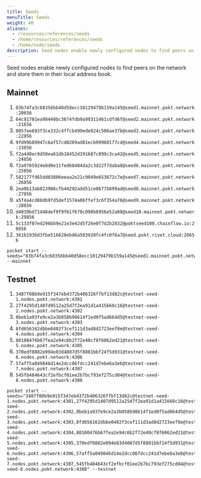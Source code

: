 ```yaml
---
title: Seeds
menuTitle: Seeds
weight: 40
aliases:
  - /resources/references/seeds
  - /home/resources/references/seeds
  - /home/node/seeds
description: Seed nodes enable newly configured nodes to find peers on the network and store them in their local address book.
---
```



Seed nodes enable newly configured nodes to find peers on the network and store them in their local address book.

## Mainnet

1. `03b74fa3c68356bb40d58ecc10129479b159a145@seed1.mainnet.pokt.network:20656`
2. `64c91701ea98440bc3674fdb9a99311461cdfd6f@seed2.mainnet.pokt.network:21656`
3. `0057ee693f3ce332c4ffcb499ede024c586ae37b@seed3.mainnet.pokt.network:22856`
4. `9fd99b89947c6af57cd0269ad01ecb99960177cd@seed4.mainnet.pokt.network:23856`
5. `f2a4d0ec9d50ea61db18452d191687c899c3ca42@seed5.mainnet.pokt.network:24856`
6. `f2a9705924e8d0e11fed60484da2c3d22f7daba8@seed6.mainnet.pokt.network:25856`
7. `582177fd65dd03806eeaa2e21c9049e653672c7e@seed7.mainnet.pokt.network:26856`
8. `2ea0b13ab823986cfb44292add51ce8677b899ad@seed8.mainnet.pokt.network:27856`
9. `a5f4a4cd88db9fd5def1574a0bffef3c6f354a76@seed9.mainnet.pokt.network:28856`
10. `d4039bd71d48def9f9f61f670c098b8956e52a08@seed10.mainnet.pokt.network:29856`
11. `5c133f07ed296bb9e21e3e42d5f26e0f7d2b2832@poktseed100.chainflow.io:26656`
12. `361b1936d3fbe516628ebd6a503920fc4fc0f6a7@seed.pokt.rivet.cloud:26656`

```text
pocket start --seeds="03b74fa3c68356bb40d58ecc10129479b159a145@seed1.mainnet.pokt.network:20656,64c91701ea98440bc3674fdb9a99311461cdfd6f@seed2.mainnet.pokt.network:21656,0057ee693f3ce332c4ffcb499ede024c586ae37b@seed3.mainnet.pokt.network:22856,9fd99b89947c6af57cd0269ad01ecb99960177cd@seed4.mainnet.pokt.network:23856,f2a4d0ec9d50ea61db18452d191687c899c3ca42@seed5.mainnet.pokt.network:24856,f2a9705924e8d0e11fed60484da2c3d22f7daba8@seed6.mainnet.pokt.network:25856,582177fd65dd03806eeaa2e21c9049e653672c7e@seed7.mainnet.pokt.network:26856,2ea0b13ab823986cfb44292add51ce8677b899ad@seed8.mainnet.pokt.network:27856,a5f4a4cd88db9fd5def1574a0bffef3c6f354a76@seed9.mainnet.pokt.network:28856,d4039bd71d48def9f9f61f670c098b8956e52a08@seed10.mainnet.pokt.network:29856,5c133f07ed296bb9e21e3e42d5f26e0f7d2b2832@poktseed100.chainflow.io:26656,361b1936d3fbe516628ebd6a503920fc4fc0f6a7@seed.pokt.rivet.cloud:26656" --mainnet
```

## Testnet

1. `3487f08b9e915f347eb4372b406326ffbf13d82c@testnet-seed-1.nodes.pokt.network:4301`
2. `27f4295d1407d9512a25d7f2ea91d1a415660c16@testnet-seed-2.nodes.pokt.network:4302`
3. `0beb1a93fe9ce2a3b058b98614f1ed0f5ad664d5@testnet-seed-3.nodes.pokt.network:4303`
4. `8fd656162dbbe0402f3cef111d3ad8d2723eef8e@testnet-seed-4.nodes.pokt.network:4304`
5. `80100476b67fea2e94c6b2f72e40cf8f6062ed21@testnet-seed-5.nodes.pokt.network:4305`
6. `370edf0882e094e83d4087d5f8801bbf24f5d931@testnet-seed-6.nodes.pokt.network:4306`
7. `57aff5a049846d14e2dcc06fdcc241d7ebe6a3eb@testnet-seed-7.nodes.pokt.network:4307`
8. `545fb484643cf2efbcf01ee2b7bc793ef275cd84@testnet-seed-8.nodes.pokt.network:4308`

```text
pocket start --seeds="3487f08b9e915f347eb4372b406326ffbf13d82c@testnet-seed-1.nodes.pokt.network:4301,27f4295d1407d9512a25d7f2ea91d1a415660c16@testnet-seed-2.nodes.pokt.network:4302,0beb1a93fe9ce2a3b058b98614f1ed0f5ad664d5@testnet-seed-3.nodes.pokt.network:4303,8fd656162dbbe0402f3cef111d3ad8d2723eef8e@testnet-seed-4.nodes.pokt.network:4304,80100476b67fea2e94c6b2f72e40cf8f6062ed21@testnet-seed-5.nodes.pokt.network:4305,370edf0882e094e83d4087d5f8801bbf24f5d931@testnet-seed-6.nodes.pokt.network:4306,57aff5a049846d14e2dcc06fdcc241d7ebe6a3eb@testnet-seed-7.nodes.pokt.network:4307,545fb484643cf2efbcf01ee2b7bc793ef275cd84@testnet-seed-8.nodes.pokt.network:4308" --testnet
```
